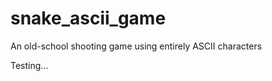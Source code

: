 snake_ascii_game
================

An old-school shooting game using entirely ASCII characters


Testing...


